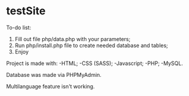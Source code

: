 # testSite
To-do list:
1. Fill out file php/data.php with your parameters;
2. Run php/install.php file to create needed database and tables;
3. Enjoy

Project is made with:
-HTML;
-CSS (SASS);
-Javascript;
-PHP;
-MySQL.

Database was made via PHPMyAdmin.

Multilanguage feature isn't working.